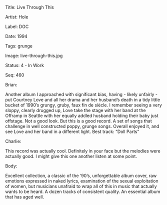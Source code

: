 Title:  Live Through This

Artist: Hole

Label:  DGC

Date:   1994

Tags:   grunge

Image:  live-through-this.jpg

Status: 4 - In Work

Seq:    460

Brian: 

Another album I approached with significant bias, having - likely unfairly - put Courtney Love and all her drama and her husband’s death in a tidy little bucket of 1990’s grungy, gruby, faux fin de siècle. I remember seeing a very sloppy, clearly drugged up, Love take the stage with her band at the Offramp in Seattle with her equally addled husband holding their baby just offstage. Not a good look. But this is a good record. A set of songs that challenge in well constructed poppy, grunge songs. Overall enjoyed it, and see Love and her band in a different light. Best track: “Doll Parts”


Charlie: 

This record was actually cool. Definitely in your face but the melodies were actually good. I might give this one another listen at some point. 


Body: 

Excellent collection, a classic of the ‘90’s, unforgettable album cover, raw emotions expressed in naked lyrics, examination of the sexual exploitation of women, but musicians unafraid to wrap all of this in music that actually wants to be heard. A dozen tracks of consistent quality. An essential album that has aged well. 

